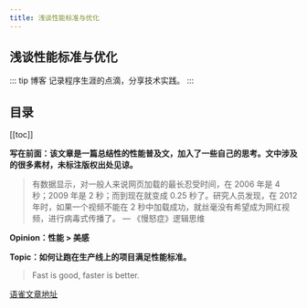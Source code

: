 ```yaml
---
title: 浅谈性能标准与优化
---
```


## 浅谈性能标准与优化

::: tip 博客
记录程序生涯的点滴，分享技术实践。
:::

## 目录

[[toc]]

<b>写在前面：该文章是一篇总结性的性能普及文，加入了一些自己的思考。文中涉及的很多素材，未标注版权出处见谅。</b>

> 有数据显示，对一般人来说网页加载的最长忍受时间，在 2006 年是 4 秒；2009 年是 2 秒；而到现在就变成 0.25 秒了。研究人员发现，在 2012 年时，如果一个视频不能在 2 秒中加载成功，就丝毫没有希望成为网红视频，进行病毒式传播了。
> — 《慢怒症》逻辑思维

<b>Opinion：性能 > 美感</b>

<b>Topic：如何让跑在生产线上的项目满足性能标准。</b>

> Fast is good, faster is better.

[语雀文章地址](https://www.yuque.com/docs/share/e8012559-8a32-4efd-9029-50430ddb19e9)
